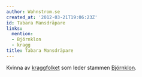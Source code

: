 ```yaml
---
author: Wahnstrom.se
created_at: '2012-03-21T19:06:23Z'
id: Tabara Mansdräpare
links:
  mention:
  - Björnklon
  - kragg
title: Tabara Mansdräpare
---
```


Kvinna av [kraggfolket] som leder stammen [Björnklon].

  [kraggfolket]: kragg
  [Björnklon]: Björnklon